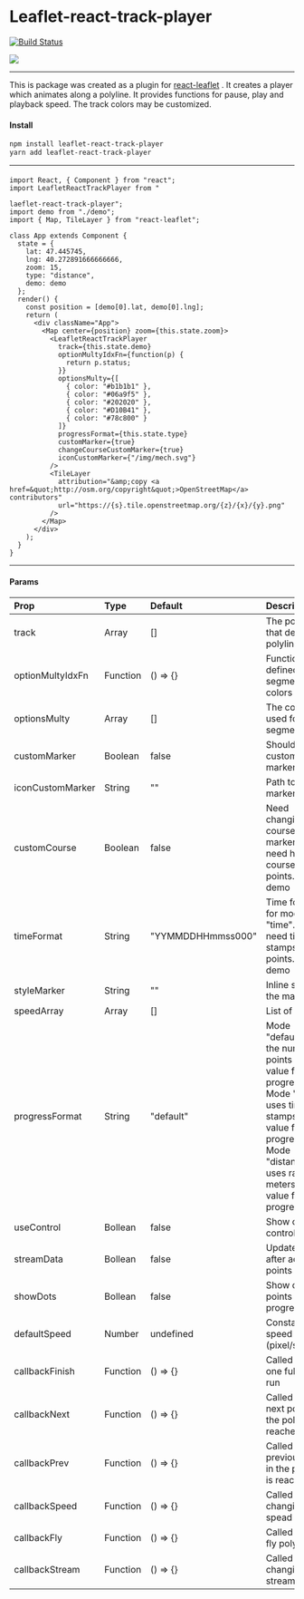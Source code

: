 # Leaflet-react-track-player
[![Build Status](https://travis-ci.org/argonavt11/leaflet-react-track-player.svg?branch=master)](https://travis-ci.org/argonavt11/leaflet-react-track-player)

![](https://github.com/argonavt11/leaflet-react-track-player/blob/master/public/img/demo.gif?raw=true)

------------

This is package was created as a plugin for [react-leaflet](https://github.com/PaulLeCam/react-leaflet) . It creates a player which animates along a polyline. It provides functions for pause, play and playback speed. The track colors may be customized.

#### Install

```sh
npm install leaflet-react-track-player
yarn add leaflet-react-track-player
```

------------

#### 
    import React, { Component } from "react";
    import LeafletReactTrackPlayer from "
    
    laeflet-react-track-player";
    import demo from "./demo";
    import { Map, TileLayer } from "react-leaflet";
    
    class App extends Component {
      state = {
        lat: 47.445745,
        lng: 40.272891666666666,
        zoom: 15,
        type: "distance",
        demo: demo
      };
      render() {
        const position = [demo[0].lat, demo[0].lng];
        return (
          <div className="App">
            <Map center={position} zoom={this.state.zoom}>
              <LeafletReactTrackPlayer
                track={this.state.demo}
                optionMultyIdxFn={function(p) {
                  return p.status;
                }}
                optionsMulty={[
                  { color: "#b1b1b1" },
                  { color: "#06a9f5" },
                  { color: "#202020" },
                  { color: "#D10B41" },
                  { color: "#78c800" }
                ]}
                progressFormat={this.state.type}
                customMarker={true}
                changeCourseCustomMarker={true}
                iconCustomMarker={"/img/mech.svg"}
              />
              <TileLayer
                attribution="&amp;copy <a href=&quot;http://osm.org/copyright&quot;>OpenStreetMap</a> contributors"
                url="https://{s}.tile.openstreetmap.org/{z}/{x}/{y}.png"
              />
            </Map>
          </div>
        );
      }
    }
    
------------

#### Params
    
| Prop | Type  | Default  | Description |
| :------------ | :------------ | :------------ | :------------ |
| track  | Array  | [] | The points that define the polyline  |
| optionMultyIdxFn  | Function  | () => {}  | Function to defined track segment colors  |
| optionsMulty  | Array  | []  | The colors used for track segments |
| customMarker  | Boolean  | false  | Should use a custom marker icon |
| iconCustomMarker  | String  | ""  | Path to your marker icon |
| customCourse | Boolean  | false | Need changing course of marker? You need have course in points. See demo |
| timeFormat | String  | "YYMMDDHHmmss000" | Time format is for mode "time". You need times stamps in points. See demo |
| styleMarker | String  | "" | Inline style for the marker |
| speedArray | Array  | [] | List of speeds  |
| progressFormat | String  | "default" | Mode "default" uses the number of points as the value for progress. Mode "time" uses time stamps as the value for progress. Mode "distance" uses range in meters as the value for progress |
| useControl | Bollean | false | Show or hide control panel |
| streamData | Bollean | false | Update player after add new points |
| showDots | Bollean | false | Show or hide points in progress line |
| defaultSpeed | Number | undefined | Constant for speed (pixel/second) |
| callbackFinish | Function  | () => {} | Called after one full track run  |
| callbackNext | Function  | () => {} | Called after next point in the polyline is reached  |
| callbackPrev | Function  | () => {} | Called after previous point in the polyline is reached   |
| callbackSpeed | Function  | () => {} | Called after changing spead  |
| callbackFly | Function | () => {} | Called after fly polyline |
| callbackStream | Function | () => {} | Called after changing stream mode |
